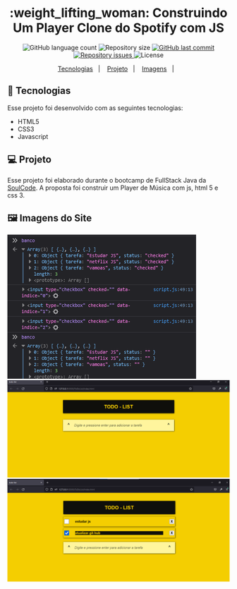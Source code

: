 <h1 align="center">
    :weight_lifting_woman: Construindo Um Player Clone do Spotify com JS
</h1>
<p align="center">
  <img alt="GitHub language count" src="https://img.shields.io/github/languages/count/giovaner10//Player_Music_Spotify_JavaScript">

  <img alt="Repository size" src="https://img.shields.io/github/repo-size/giovaner10//Player_Music_Spotify_JavaScript">

  <a href="https://github.com/alvaroaxsmith/projeto-1-soulcode/main">
    <img alt="GitHub last commit" src="https://img.shields.io/github/last-commit/giovaner10//Player_Music_Spotify_JavaScript">
  </a>

  <a href="https://github.com/alvaroaxsmith/projeto-1-soulcode/issues">
    <img alt="Repository issues" src="https://img.shields.io/github/issues/giovaner10//Player_Music_Spotify_JavaScript">
  </a>

  <img alt="License" src="https://img.shields.io/badge/license-MIT-brightgreen">
</p>
<p align="center">
  <a href="#ancora1">Tecnologias</a>&nbsp;&nbsp;&nbsp;|&nbsp;&nbsp;&nbsp;
  <a href="#ancora2">Projeto</a>&nbsp;&nbsp;&nbsp;|&nbsp;&nbsp;&nbsp;
  <a href="#ancora3">Imagens</a>&nbsp;&nbsp;&nbsp;|&nbsp;&nbsp;&nbsp;
</p>

<a id="ancora1"></a>
## :rocket: Tecnologias 

Esse projeto foi desenvolvido com as seguintes tecnologias:
- HTML5
- CSS3
- Javascript

<a id="ancora2"></a>
## 💻 Projeto
Esse projeto foi elaborado durante o bootcamp de FullStack Java da [SoulCode](https://soulcodeacademy.org/index.html). A proposta foi construir um Player de Música com js, html 5 e css 3.

<a id="ancora3"></a>
## :framed_picture: Imagens do Site


 ![foto1](https://github.com/giovaner10/ToDoList_JavaScript/blob/main/img/Captura%20de%20tela%202022-03-06%20103144.png)   ![foto](https://github.com/giovaner10/ToDoList_JavaScript/blob/main/img/Captura%20de%20tela%202022-03-15%20163244.png) 
  ![foto2](https://github.com/giovaner10/ToDoList_JavaScript/blob/main/img/Captura%20de%20tela%202022-03-15%20163341.png)
